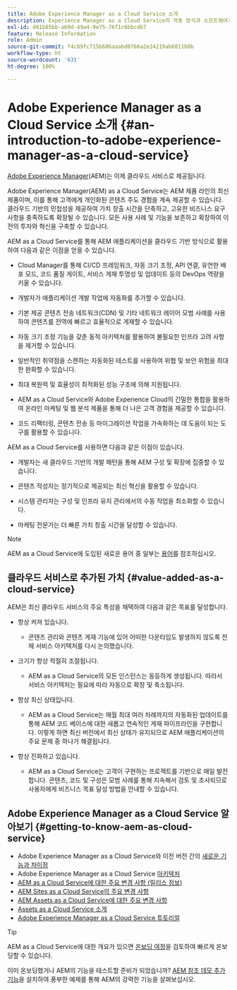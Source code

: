 ```yaml
---
title: Adobe Experience Manager as a Cloud Service 소개
description: Experience Manager as a Cloud Service의 작동 방식과 소프트웨어가 제공하는 기능에 대해 알아봅니다.
exl-id: d81b85bb-a69d-49a4-9e75-76f1c6bbcd67
feature: Release Information
role: Admin
source-git-commit: f4c89fc715b686aaabd0766a2e24219ab6811b0b
workflow-type: ht
source-wordcount: '631'
ht-degree: 100%

---
```


# Adobe Experience Manager as a Cloud Service 소개 {#an-introduction-to-adobe-experience-manager-as-a-cloud-service}

[Adobe Experience Manager](https://www.adobe.com/kr/marketing/experience-manager.html)&#x200B;(AEM)는 이제 클라우드 서비스로 제공됩니다.

Adobe Experience Manager(AEM) as a Cloud Service는 AEM 제품 라인의 최신 제품이며, 이를 통해 고객에게 개인화된 콘텐츠 주도 경험을 계속 제공할 수 있습니다. 클라우드 기반의 민첩성을 제공하여 가치 창출 시간을 단축하고, 고유한 비즈니스 요구 사항을 충족하도록 확장될 수 있습니다. 모든 사용 사례 및 기능을 보존하고 확장하여 이전의 투자와 혁신을 구축할 수 있습니다.

AEM as a Cloud Service를 통해 AEM 애플리케이션을 클라우드 기반 방식으로 활용하여 다음과 같은 이점을 얻을 수 있습니다.

* Cloud Manager를 통해 CI/CD 프레임워크, 자동 크기 조정, API 연결, 유연한 배포 모드, 코드 품질 게이트, 서비스 게재 투명성 및 업데이트 등의 DevOps 역량을 키울 수 있습니다.

* 개발자가 애플리케이션 개발 작업에 자동화를 추가할 수 있습니다.

* 기본 제공 콘텐츠 전송 네트워크(CDN) 및 기타 네트워크 레이어 모범 사례를 사용하여 콘텐츠를 전역에 빠르고 효율적으로 게재할 수 있습니다.

* 자동 크기 조정 기능을 갖춘 동적 아키텍처를 활용하여 불필요한 인프라 고려 사항을 제거할 수 있습니다.

* 일반적인 취약점을 스캔하는 자동화된 테스트를 사용하여 위협 및 보안 위험을 최대한 완화할 수 있습니다.

* 최대 복원력 및 효율성이 최적화된 성능 구조에 의해 지원됩니다.

* AEM as a Cloud Service와 Adobe Experience Cloud의 긴밀한 통합을 활용하여 온라인 마케팅 및 웹 분석 제품을 통해 더 나은 고객 경험을 제공할 수 있습니다.

* 코드 리팩터링, 콘텐츠 전송 등 마이그레이션 작업을 가속화하는 데 도움이 되는 도구를 활용할 수 있습니다.

AEM as a Cloud Service를 사용하면 다음과 같은 이점이 있습니다.

* 개발자는 새 클라우드 기반의 개발 패턴을 통해 AEM 구성 및 확장에 집중할 수 있습니다.

* 콘텐츠 작성자는 정기적으로 제공되는 최신 혁신을 활용할 수 있습니다.

* 시스템 관리자는 구성 및 인프라 유지 관리에서의 수동 작업을 최소화할 수 있습니다.

* 마케팅 전문가는 더 빠른 가치 창출 시간을 달성할 수 있습니다.

>[!NOTE]
>
>AEM as a Cloud Service에 도입된 새로운 용어 중 일부는 [용어](terminology.md)를 참조하십시오.

## 클라우드 서비스로 추가된 가치 {#value-added-as-a-cloud-service}

AEM은 최신 클라우드 서비스의 주요 특성을 채택하여 다음과 같은 목표를 달성합니다.

* 항상 켜져 있습니다.

   * 콘텐츠 관리와 콘텐츠 게재 기능에 있어 어떠한 다운타임도 발생하지 않도록 전체 서비스 아키텍처를 다시 논의했습니다.

* 크기가 항상 적절히 조절됩니다.

   * AEM as a Cloud Service의 모든 인스턴스는 동등하게 생성됩니다. 따라서 서비스 아키텍처는 필요에 따라 자동으로 확장 및 축소됩니다.

* 항상 최신 상태입니다.

   * AEM as a Cloud Service는 매월 최대 여러 차례까지의 자동화된 업데이트를 통해 AEM 코드 베이스에 대한 새롭고 연속적인 게재 파이프라인을 구현합니다. 이렇게 하면 최신 버전에서 최신 상태가 유지되므로 AEM 애플리케이션의 주요 문제 중 하나가 해결됩니다.

* 항상 진화하고 있습니다.

   * AEM as a Cloud Service는 고객이 구현하는 프로젝트를 기반으로 매일 발전합니다. 콘텐츠, 코드 및 구성은 모범 사례를 통해 지속해서 검토 및 조사되므로 사용자에게 비즈니스 목표 달성 방법을 안내할 수 있습니다.

## Adobe Experience Manager as a Cloud Service 알아보기 {#getting-to-know-aem-as-cloud-service}

* Adobe Experience Manager as a Cloud Service와 이전 버전 간의 [새로운 기능과 차이점](/help/overview/what-is-new-and-different.md)
* Adobe Experience Manager as a Cloud Service [아키텍처](/help/overview/architecture.md)
* [AEM as a Cloud Service에 대한 주요 변경 사항 (릴리스 정보)](/help/release-notes/aem-cloud-changes.md)
* [AEM Sites as a Cloud Service의 주요 변경 사항](/help/sites-cloud/sites-cloud-changes.md)
* [AEM Assets as a Cloud Service에 대한 주요 변경 사항](/help/assets/assets-cloud-changes.md)
* [Assets as a Cloud Service 소개](/help/assets/overview.md)
* [Adobe Experience Manager as a Cloud Service 튜토리얼](https://experienceleague.adobe.com/docs/experience-manager-learn/cloud-service/overview.html)

>[!TIP]
>
>AEM as a Cloud Service에 대한 개요가 있으면 [온보딩 여정](/help/journey-onboarding/overview.md)을 검토하여 빠르게 온보딩할 수 있습니다.
>
>이미 온보딩했거나 AEM의 기능을 테스트할 준비가 되었습니까? [AEM 참조 데모 추가 기능](/help/journey-sites/demos-add-on/overview.md)을 설치하여 풍부한 예제를 통해 AEM의 강력한 기능을 살펴보십시오.

